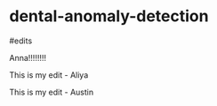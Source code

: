 # dental-anomaly-detection


#edits

Anna!!!!!!!!

This is my edit - Aliya

This is my edit - Austin


